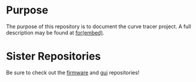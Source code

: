# Purpose #

The purpose of this repository is to document the curve tracer project.  A
full description may be found at [for(embed)](http://www.forembed.com/project-curve-tracer-requirements).

# Sister Repositories #

Be sure to check out the [firmware](https://github.com/slightlynybbled/curve_tracer_firmware) and 
[gui](https://github.com/slightlynybbled/curve_tracer_gui) repositories!